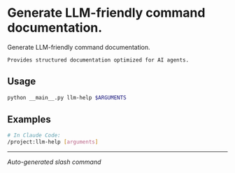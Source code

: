 # Generate LLM-friendly command documentation.

Generate LLM-friendly command documentation.
    
    Provides structured documentation optimized for AI agents.

## Usage

```bash
python __main__.py llm-help $ARGUMENTS
```

## Examples

```bash
# In Claude Code:
/project:llm-help [arguments]
```

---
*Auto-generated slash command*
